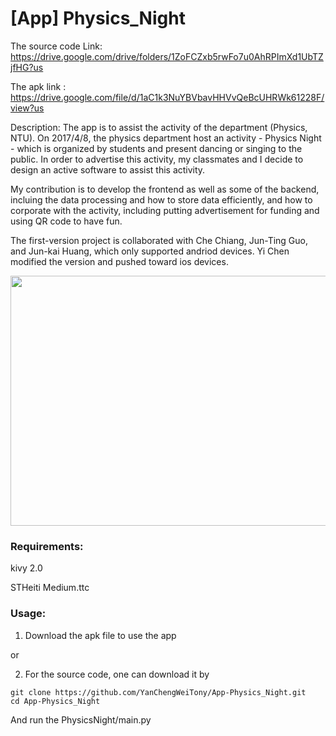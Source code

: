 # [App] Physics_Night
The source code Link: https://drive.google.com/drive/folders/1ZoFCZxb5rwFo7u0AhRPImXd1UbTZjfHG?us


The apk link : https://drive.google.com/file/d/1aC1k3NuYBVbavHHVvQeBcUHRWk61228F/view?us


Description:
The app is to assist the activity of the department (Physics, NTU). On 2017/4/8, the physics department host an activity - Physics Night - which is organized by students and present dancing or singing to the public. In order to advertise this activity, my classmates and I decide to design an active software to assist this activity.

My contribution is to develop the frontend as well as some of the backend, incluing the data processing and how to store data efficiently, and how to corporate with the activity, including putting advertisement for funding and using QR code to have fun.

The first-version project is collaborated with Che Chiang, Jun-Ting Guo, and Jun-kai Huang, which only supported andriod devices. Yi Chen modified the version and pushed toward ios devices.

<!-- ![image](https://github.com/YanChengWeiTony/Physics-Night/blob/main/imag.png) -->
<img src="https://github.com/YanChengWeiTony/Physics-Night/blob/main/imag.png" width="600" height="400">

### Requirements:

kivy 2.0

STHeiti Medium.ttc

### Usage:
1. Download the apk file to use the app

or

2. For the source code, one can download it by
```
git clone https://github.com/YanChengWeiTony/App-Physics_Night.git
cd App-Physics_Night
 ```
 
 And run the PhysicsNight/main.py
 
